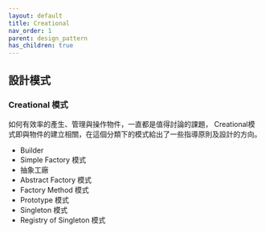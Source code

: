 ```yaml
---
layout: default
title: Creational
nav_order: 1
parent: design_pattern
has_children: true
---
```


## 設計模式
### Creational 模式
如何有效率的產生、管理與操作物件，一直都是值得討論的課題， Creational模式即與物件的建立相關，在這個分類下的模式給出了一些指導原則及設計的方向。
- Builder
- Simple Factory 模式
- 抽象工廠
- Abstract Factory 模式
- Factory Method 模式
- Prototype 模式
- Singleton 模式
- Registry of Singleton 模式
